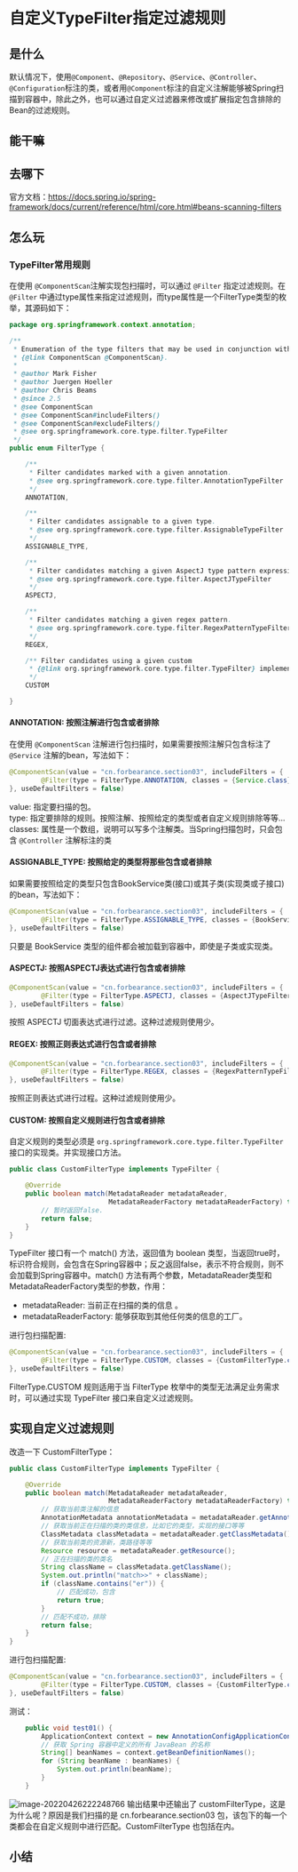 # 自定义TypeFilter指定过滤规则

## 是什么
默认情况下，使用`@Component`、`@Repository`、`@Service`、`@Controller`、`@Configuration`标注的类，或者用`@Component`标注的自定义注解能够被Spring扫描到容器中，除此之外，也可以通过自定义过滤器来修改或扩展指定包含排除的Bean的过滤规则。
## 能干嘛
## 去哪下
官方文档：https://docs.spring.io/spring-framework/docs/current/reference/html/core.html#beans-scanning-filters
## 怎么玩
### TypeFilter常用规则
在使用 `@ComponentScan`注解实现包扫描时，可以通过 `@Filter` 指定过滤规则。在 `@Filter` 中通过type属性来指定过滤规则，而type属性是一个FilterType类型的枚举，其源码如下：
```java
package org.springframework.context.annotation;

/**
 * Enumeration of the type filters that may be used in conjunction with
 * {@link ComponentScan @ComponentScan}.
 *
 * @author Mark Fisher
 * @author Juergen Hoeller
 * @author Chris Beams
 * @since 2.5
 * @see ComponentScan
 * @see ComponentScan#includeFilters()
 * @see ComponentScan#excludeFilters()
 * @see org.springframework.core.type.filter.TypeFilter
 */
public enum FilterType {

	/**
	 * Filter candidates marked with a given annotation.
	 * @see org.springframework.core.type.filter.AnnotationTypeFilter
	 */
	ANNOTATION,

	/**
	 * Filter candidates assignable to a given type.
	 * @see org.springframework.core.type.filter.AssignableTypeFilter
	 */
	ASSIGNABLE_TYPE,

	/**
	 * Filter candidates matching a given AspectJ type pattern expression.
	 * @see org.springframework.core.type.filter.AspectJTypeFilter
	 */
	ASPECTJ,

	/**
	 * Filter candidates matching a given regex pattern.
	 * @see org.springframework.core.type.filter.RegexPatternTypeFilter
	 */
	REGEX,

	/** Filter candidates using a given custom
	 * {@link org.springframework.core.type.filter.TypeFilter} implementation.
	 */
	CUSTOM

}
```

#### ANNOTATION: 按照注解进行包含或者排除
在使用 `@ComponentScan` 注解进行包扫描时，如果需要按照注解只包含标注了 `@Service` 注解的bean，写法如下：
```java
@ComponentScan(value = "cn.forbearance.section03", includeFilters = {
        @Filter(type = FilterType.ANNOTATION, classes = {Service.class})
}, useDefaultFilters = false)
```
value: 指定要扫描的包。<br/>
type: 指定要排除的规则。按照注解、按照给定的类型或者自定义规则排除等等...<br/>
classes: 属性是一个数组，说明可以写多个注解类。当Spring扫描包时，只会包含 `@Controller` 注解标注的类

#### ASSIGNABLE_TYPE: 按照给定的类型将那些包含或者排除
如果需要按照给定的类型只包含BookService类(接口)或其子类(实现类或子接口)的bean，写法如下：
```java
@ComponentScan(value = "cn.forbearance.section03", includeFilters = {
        @Filter(type = FilterType.ASSIGNABLE_TYPE, classes = {BookService.class})
}, useDefaultFilters = false)
```
只要是 BookService 类型的组件都会被加载到容器中，即使是子类或实现类。

#### ASPECTJ: 按照ASPECTJ表达式进行包含或者排除
```java
@ComponentScan(value = "cn.forbearance.section03", includeFilters = {
        @Filter(type = FilterType.ASPECTJ, classes = {AspectJTypeFilter.class})
}, useDefaultFilters = false)
```
按照 ASPECTJ 切面表达式进行过滤。这种过滤规则使用少。

#### REGEX: 按照正则表达式进行包含或者排除
```java
@ComponentScan(value = "cn.forbearance.section03", includeFilters = {
        @Filter(type = FilterType.REGEX, classes = {RegexPatternTypeFilter.class})
}, useDefaultFilters = false)
```
按照正则表达式进行过程。这种过滤规则使用少。

#### CUSTOM: 按照自定义规则进行包含或者排除
自定义规则的类型必须是 `org.springframework.core.type.filter.TypeFilter` 接口的实现类。并实现接口方法。
```java
public class CustomFilterType implements TypeFilter {

    @Override
    public boolean match(MetadataReader metadataReader,
                         MetadataReaderFactory metadataReaderFactory) throws IOException {
        // 暂时返回false.
        return false;
    }
}
```
TypeFilter 接口有一个 match() 方法，返回值为 boolean 类型，当返回true时，标识符合规则，会包含在Spring容器中；反之返回false，表示不符合规则，则不会加载到Spring容器中。match() 方法有两个参数，MetadataReader类型和MetadataReaderFactory类型的参数，作用：
- metadataReader: 当前正在扫描的类的信息 。
- metadataReaderFactory: 能够获取到其他任何类的信息的工厂。

进行包扫描配置:
```java
@ComponentScan(value = "cn.forbearance.section03", includeFilters = {
        @Filter(type = FilterType.CUSTOM, classes = {CustomFilterType.class})
}, useDefaultFilters = false)
```
FilterType.CUSTOM 规则适用于当 FilterType 枚举中的类型无法满足业务需求时，可以通过实现 TypeFilter 接口来自定义过滤规则。

## 实现自定义过滤规则
改造一下 CustomFilterType：
```java
public class CustomFilterType implements TypeFilter {

    @Override
    public boolean match(MetadataReader metadataReader,
                         MetadataReaderFactory metadataReaderFactory) throws IOException {
        // 获取当前类注解的信息
        AnnotationMetadata annotationMetadata = metadataReader.getAnnotationMetadata();
        // 获取当前正在扫描的类的类信息，比如它的类型，实现的接口等等
        ClassMetadata classMetadata = metadataReader.getClassMetadata();
        // 获取当前类的资源新，类路径等等
        Resource resource = metadataReader.getResource();
        // 正在扫描的类的类名
        String className = classMetadata.getClassName();
        System.out.println("match>>" + className);
        if (className.contains("er")) {
            // 匹配成功，包含
            return true;
        }
        // 匹配不成功，排除
        return false;
    }
}
```
进行包扫描配置:
```java
@ComponentScan(value = "cn.forbearance.section03", includeFilters = {
        @Filter(type = FilterType.CUSTOM, classes = {CustomFilterType.class})
}, useDefaultFilters = false)
```
测试：
```java
    public void test01() {
        ApplicationContext context = new AnnotationConfigApplicationContext(BeanConfig.class);
        // 获取 Spring 容器中定义的所有 JavaBean 的名称
        String[] beanNames = context.getBeanDefinitionNames();
        for (String beanName : beanNames) {
            System.out.println(beanName);
        }
    }
```
![image-20220426222248766](../../../.vuepress/public/assets/images/2022/spring-14.png)
输出结果中还输出了 customFilterType，这是为什么呢？原因是我们扫描的是 cn.forbearance.section03 包，该包下的每一个类都会在自定义规则中进行匹配。CustomFilterType 也包括在内。
## 小结